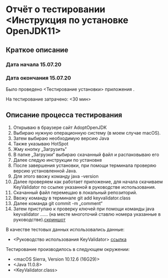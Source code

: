 # Отчёт о тестировании <Инструкция по установке OpenJDK11>

## Краткое описание

### **Дата начала 15.07.20** 

### **Дата окончания 15.07.20** 

Было проведено <Тестирование установки> приложения <OpenJDK11>.

На тестирование затрачено: <30 мин>

## Описание процесса тестирования

1. Открываю в браузере сайт AdoptOpenJDK
2. Выбираю нужную операционную систему (в моем случае macOS).
3. Затем выбираю необходимую версию Java
4. Также указываю HotSpot
5. Жму кнопку „Загрузить“
6. В папке „Загрузки“ выбираю скачанный файл и распаковываю его
7. Далее следую инструкции по установке
8. После завершения установки, при помощи терминала проверяю версию установленной Java. 
9. Для этого ввожу команду java -version
10. Далее проверяем как работает приложение, для начала скачиваем KeyValidator по ссылке указанной в руководстве использования.
11. Скачанный файл перемещаю в локальный репозиторий.
12. Ввожу команду в терминале git add keyvalidator.class
13. Далее команда git commit -m „comment“
14. Затем приступаю к проверку ключей при помощи команды java keyvalidator …… (на месте многоточий ставлю номера указанные в руководстве).[скриншот](https://github.com/dmtevelavichius/hw_JAVA/blob/master/keyvalidator.png)
 

В качестве тестовых данных использовались данные:
* <Руководство использования KeyValidator> [ссылка](https://github.com/netology-code/javaqa-homeworks/blob/master/intro/artifacts/KeyValidator.class)

Тестирование производилось в следующем окружении:
* <macOS Sierra, Version 10.12.6 (16G29)>
* <Java 11.0.8>
* <KeyValidator.class>
